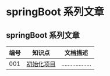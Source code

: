 # springBoot 系列文章

## springBoot 系列文章
| 编号 | 知识点 | 文档描述 |
| ---- | -------------------------------------------- | ------------------- |
| 001  | [ 初始化项目 ](springboot-init.md)  | ................... |